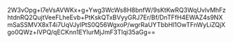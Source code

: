 2W3vOpg+I7eVsAVWKx+g+Ywg3WcWs8H8bnfW/9sKtKwRQ3WqUvlvMhFzhtdnRQ2QujtVeeFLheEvb+PtKskQTxBVyyGRJ7Er/Bf/DnTFfH4EWAZ4s9NXmSaSSMVX8xT4i7UqVJylPtS0Q56WgxoP/wgrRaUYTbbHl1OwTFnWyLiZQjXgo0QWz+IVPQ/qECKnn1EYlurMjJmF3TIqi35aGg==
